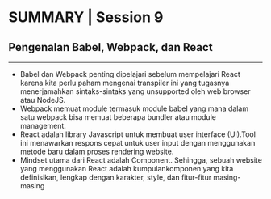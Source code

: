 # SUMMARY | Session 9

## Pengenalan Babel, Webpack, dan React

---

- Babel dan Webpack penting dipelajari sebelum mempelajari React karena kita perlu paham mengenai transpiler ini yang tugasnya menerjamahkan sintaks-sintaks yang unsupported oleh web browser atau NodeJS.
- Webpack memuat module termasuk module babel yang mana dalam satu webpack bisa memuat beberapa bundler atau module management.
- React adalah library Javascript untuk membuat user interface (UI).Tool ini menawarkan respons cepat untuk user input dengan menggunakan metode baru dalam proses rendering website.
- Mindset utama dari React adalah Component. Sehingga, sebuah website yang menggunakan React adalah kumpulankomponen yang kita definisikan, lengkap dengan karakter, style, dan fitur-fitur masing-masing
